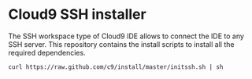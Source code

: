 Cloud9 SSH installer
====================

The SSH workspace type of Cloud9 IDE allows to connect the IDE to any SSH server.
This repository contains the install scripts to install all the required dependencies.

    curl https://raw.github.com/c9/install/master/initssh.sh | sh
